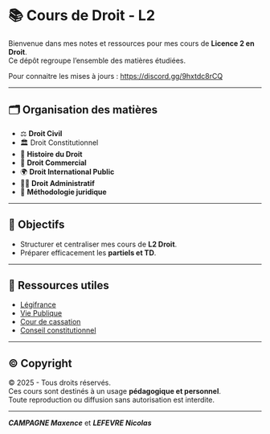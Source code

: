 # 📚 Cours de Droit - L2

Bienvenue dans mes notes et ressources pour mes cours de **Licence 2 en Droit**.  
Ce dépôt regroupe l’ensemble des matières étudiées.

Pour connaitre les mises à jours :
https://discord.gg/9hxtdc8rCQ

---

## 🗂️ Organisation des matières

- ⚖️ **Droit Civil**
- 🏛️ Droit Constitutionnel
- 📜 **Histoire du Droit**
- 💼 **Droit Commercial**
- 🌍 **Droit International Public**
- 👩‍⚖️ **Droit Administratif**
- 📖 **Méthodologie juridique**

---

## 🚀 Objectifs

- Structurer et centraliser mes cours de **L2 Droit**.  
- Préparer efficacement les **partiels et TD**.  


---

## 🔗 Ressources utiles

- [Légifrance](https://www.legifrance.gouv.fr)  
- [Vie Publique](https://www.vie-publique.fr)  
- [Cour de cassation](https://www.courdecassation.fr)  
- [Conseil constitutionnel](https://www.conseil-constitutionnel.fr)  

---

## ©️ Copyright

© 2025 - Tous droits réservés.  
Ces cours sont destinés à un usage **pédagogique et personnel**.  
Toute reproduction ou diffusion sans autorisation est interdite. 

---

***CAMPAGNE Maxence*** et ***LEFEVRE Nicolas*** 
